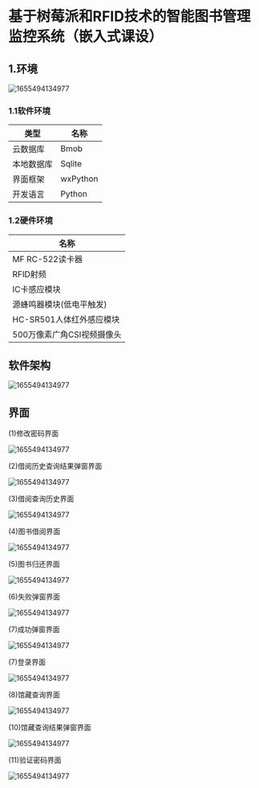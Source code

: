 # 基于树莓派和RFID技术的智能图书管理监控系统（嵌入式课设）
## 1.环境

![1655494134977](https://github.com/lijianxing66628/LibraryManagementMonitoringSystem/blob/main/images/%E7%A1%AC%E4%BB%B6%E6%88%90%E5%93%81%E5%9B%BE.jpg)

### 1.1软件环境

|  类型   | 名称  |
|  ----  | ----  |
| 云数据库  | Bmob |
| 本地数据库  | Sqlite |
| 界面框架  | wxPython |
| 开发语言  | Python |

### 1.2硬件环境

| 名称  |
| ----  |
| MF RC-522读卡器 |
| RFID射频 |
| IC卡感应模块 |
| 源蜂鸣器模块(低电平触发) |
| HC-SR501人体红外感应模块 |
| 500万像素广角CSI视频摄像头 |

## 软件架构

![1655494134977](https://github.com/lijianxing66628/LibraryManagementMonitoringSystem/blob/main/images/%E7%B3%BB%E7%BB%9F%E7%BB%93%E6%9E%84%E5%9B%BE.png)

## 界面

(1)修改密码界面

![1655494134977](https://github.com/lijianxing66628/LibraryManagementMonitoringSystem/blob/main/images/%E4%BF%AE%E6%94%B9%E5%AF%86%E7%A0%81%E7%95%8C%E9%9D%A2.png)

(2)借阅历史查询结果弹窗界面

![1655494134977](https://github.com/lijianxing66628/LibraryManagementMonitoringSystem/blob/main/images/%E5%80%9F%E9%98%85%E5%8E%86%E5%8F%B2%E6%9F%A5%E8%AF%A2%E7%BB%93%E6%9E%9C%E5%BC%B9%E7%AA%97%E7%95%8C%E9%9D%A2.png)

(3)借阅查询历史界面

![1655494134977](https://github.com/lijianxing66628/LibraryManagementMonitoringSystem/blob/main/images/%E5%80%9F%E9%98%85%E6%9F%A5%E8%AF%A2%E5%8E%86%E5%8F%B2%E7%95%8C%E9%9D%A2%20.png)

(4)图书借阅界面

![1655494134977](https://github.com/lijianxing66628/LibraryManagementMonitoringSystem/blob/main/images/%E5%9B%BE%E4%B9%A6%E5%80%9F%E9%98%85%E7%95%8C%E9%9D%A2.png)

(5)图书归还界面

![1655494134977](https://github.com/lijianxing66628/LibraryManagementMonitoringSystem/blob/main/images/%E5%9B%BE%E4%B9%A6%E5%BD%92%E8%BF%98%E7%95%8C%E9%9D%A2.png)

(6)失败弹窗界面

![1655494134977](https://github.com/lijianxing66628/LibraryManagementMonitoringSystem/blob/main/images/%E5%A4%B1%E8%B4%A5%E5%BC%B9%E7%AA%97%E7%95%8C%E9%9D%A2.png)

(7)成功弹窗界面

![1655494134977](https://github.com/lijianxing66628/LibraryManagementMonitoringSystem/blob/main/images/%E6%88%90%E5%8A%9F%E5%BC%B9%E7%AA%97%E7%95%8C%E9%9D%A2.png)

(7)登录界面

![1655494134977](https://github.com/lijianxing66628/LibraryManagementMonitoringSystem/blob/main/images/%E7%99%BB%E5%BD%95%E7%95%8C%E9%9D%A2.png)

(8)馆藏查询界面

![1655494134977](https://github.com/lijianxing66628/LibraryManagementMonitoringSystem/blob/main/images/%E9%A6%86%E8%97%8F%E6%9F%A5%E8%AF%A2%E7%95%8C%E9%9D%A2%20.png)

(10)馆藏查询结果弹窗界面

![1655494134977](https://github.com/lijianxing66628/LibraryManagementMonitoringSystem/blob/main/images/%E9%A6%86%E8%97%8F%E6%9F%A5%E8%AF%A2%E7%BB%93%E6%9E%9C%E5%BC%B9%E7%AA%97%E7%95%8C%E9%9D%A2.png)

(11)验证密码界面

![1655494134977](https://github.com/lijianxing66628/LibraryManagementMonitoringSystem/blob/main/images/%E9%AA%8C%E8%AF%81%E5%AF%86%E7%A0%81%E7%95%8C%E9%9D%A2.png)
